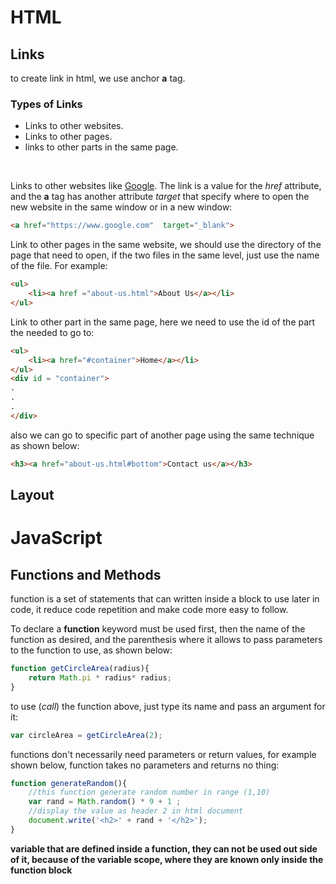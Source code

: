 # HTML
## Links
to create link in html, we use anchor **a** tag.<br>
### Types of Links
* Links to other websites.
* Links to other pages.
* links to other parts in the same page.
<br>

Links to other websites like [Google](https://www.google.com).
The link is a value for the *href* attribute, and the **a** tag has another attribute *target* that specify where to open the new 
website in the same window or in a new window:

```html
<a href="https://www.google.com"  target="_blank">
```
Link to other pages in the same website, we should use the directory of the page that need to open, 
if the two files in the same level, just use the name of the file. For example: <br>

```html
<ul>
    <li><a href ="about-us.html">About Us</a></li>
</ul>
```
Link to other part in the same page, here we need to use the id of the part the needed to go to:<br>

```html
<ul>
    <li><a href="#container">Home</a></li>
</ul>
<div id = "container">
.
.
.
</div>
```
also we can go to specific part of another page using the same technique as shown below:<br>

```html
<h3><a href="about-us.html#bottom">Contact us</a></h3>
```

## Layout


# JavaScript
## Functions and Methods
function is a set of statements that can written inside a block to use later in code, it reduce code repetition and make code more easy to follow.<br>

To declare a **function** keyword must be used first, then the name of the function as desired, and the parenthesis where it allows to pass parameters to the function to use, as shown below:<br>

```javascript
function getCircleArea(radius){
    return Math.pi * radius* radius;
}
```
to use (*call*) the function above, just type its name and pass an argument for it:<br>
```javascript
var circleArea = getCircleArea(2);
```
functions don't necessarily need parameters or return values, for example shown below, function takes no parameters and returns no thing:<br>
```javascript
function generateRandom(){
    //this function generate random number in range (1,10)
    var rand = Math.random() * 9 + 1 ;
    //display the value as header 2 in html document
    document.write('<h2>' + rand + '</h2>');
}
```
**variable that are defined inside a function, they can not be used out side of it, because of the variable scope, where they are known only inside the function block**

